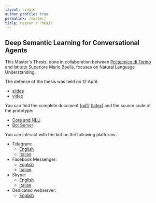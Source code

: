 ```yaml
---
layout: single
author_profile: true
permalink: /master/
title: Master's Thesis
---
```


## Deep Semantic Learning for Conversational Agents

This Master's Thesis, done in collaboration between [Politecnico di Torino](https://www.polito.it) and [Istituto Superiore Mario Boella](http://www.ismb.it/), focuses on Natural Language Understanding.

The defense of the thesis was held on 12 April:
- [slides](https://www.slideshare.net/MartinoMensio/deep-semantic-learning-for-conversational-agents-93694181)
- [video](https://youtu.be/OyJyip7_-yM)

You can find the complete document [[pdf](http://dx.doi.org/10.13140/RG.2.2.31318.34887/1)] [[latex](https://github.com/MartinoMensio/masters_thesis)]
and the source code of the prototype:
- [Core and NLU](https://github.com/D2KLab/botcycle)
- [Bot Server](https://github.com/MartinoMensio/botcycle-server)


You can interact with the bot on the following platforms:

- Telegram:
  - [English](https://telegram.me/botcycle_bot)
  - [Italian](https://telegram.me/botcycle_it_bot)
- Facebook Messenger:
  - [English](https://m.me/BotCycleEn)
  - [Italian](https://m.me/BotCycleIt)
- Skype:
  - [English](https://join.skype.com/bot/2cb007d1-5dd5-441a-8503-23268e2df32d)
  - [Italian](https://join.skype.com/bot/db2aa777-2e46-40fc-9e49-9bc9d1db201b)
- Dedicated webserver:
  - [English](https://botcycle-server.herokuapp.com/)
